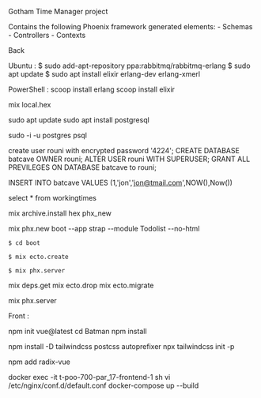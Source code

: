 Gotham Time Manager project

Contains the following Phoenix framework generated elements:
    - Schemas
    - Controllers
    - Contexts


Back

Ubuntu :
$ sudo add-apt-repository ppa:rabbitmq/rabbitmq-erlang
$ sudo apt update
$ sudo apt install elixir erlang-dev erlang-xmerl

PowerShell :
scoop install erlang
scoop install elixir

mix local.hex

sudo apt update
sudo apt install postgresql

sudo -i -u postgres
psql

create user rouni with encrypted password '4224';
CREATE DATABASE batcave OWNER rouni;
ALTER USER rouni WITH SUPERUSER;
GRANT ALL PREVILEGES ON DATABASE batcave to rouni;

INSERT INTO batcave VALUES (1,'jon','jon@tmail.com',NOW(),Now())

select * from workingtimes

mix archive.install hex phx_new

mix phx.new boot --app strap --module Todolist --no-html

    $ cd boot

    $ mix ecto.create

    $ mix phx.server

 mix deps.get
 mix ecto.drop
mix ecto.migrate

mix phx.server


Front :

npm init vue@latest
cd Batman
npm install

npm install -D tailwindcss postcss autoprefixer
npx tailwindcss init -p

npm add radix-vue

docker exec -it t-poo-700-par_17-frontend-1 sh
vi /etc/nginx/conf.d/default.conf
docker-compose up --build